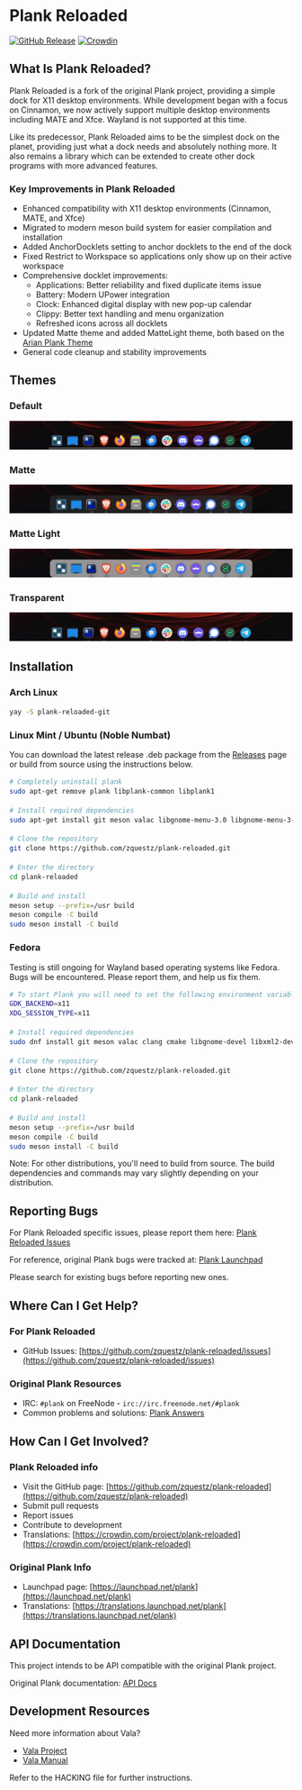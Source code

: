 # Plank Reloaded

[![GitHub Release](https://img.shields.io/github/v/release/zquestz/plank-reloaded)](https://github.com/zquestz/plank-reloaded/releases) [![Crowdin](https://badges.crowdin.net/plank-reloaded/localized.svg)](https://crowdin.com/project/plank-reloaded)

## What Is Plank Reloaded?

Plank Reloaded is a fork of the original Plank project, providing a simple dock for X11 desktop environments.
While development began with a focus on Cinnamon, we now actively support multiple desktop environments
including MATE and Xfce. Wayland is not supported at this time.

Like its predecessor, Plank Reloaded aims to be the simplest dock on the planet, providing just what a
dock needs and absolutely nothing more. It also remains a library which can be extended to create other dock
programs with more advanced features.

### Key Improvements in Plank Reloaded

- Enhanced compatibility with X11 desktop environments (Cinnamon, MATE, and Xfce)
- Migrated to modern meson build system for easier compilation and installation
- Added AnchorDocklets setting to anchor docklets to the end of the dock
- Fixed Restrict to Workspace so applications only show up on their active workspace
- Comprehensive docklet improvements:
  - Applications: Better reliability and fixed duplicate items issue
  - Battery: Modern UPower integration
  - Clock: Enhanced digital display with new pop-up calendar
  - Clippy: Better text handling and menu organization
  - Refreshed icons across all docklets
- Updated Matte theme and added MatteLight theme, both based on the [Arian Plank Theme](https://github.com/arianXdev/arian-plank-theme)
- General code cleanup and stability improvements

## Themes

### Default

![Default Theme](screenshots/default.webp)

### Matte

![Matte Theme](screenshots/matte.webp)

### Matte Light

![Matte Light Theme](screenshots/matte-light.webp)

### Transparent

![Transparent Theme](screenshots/transparent.webp)

## Installation

### Arch Linux

```bash
yay -S plank-reloaded-git
```

### Linux Mint / Ubuntu (Noble Numbat)

You can download the latest release .deb package from the [Releases](https://github.com/zquestz/plank-reloaded/releases) page or build from source using the instructions below.

```bash
# Completely uninstall plank
sudo apt-get remove plank libplank-common libplank1

# Install required dependencies
sudo apt-get install git meson valac libgnome-menu-3.0 libgnome-menu-3-dev libxml2-utils gtk+-3.0 gee-0.8 libbamf3-dev libwnck-3.0 libwnck-3-dev bamfdaemon

# Clone the repository
git clone https://github.com/zquestz/plank-reloaded.git

# Enter the directory
cd plank-reloaded

# Build and install
meson setup --prefix=/usr build
meson compile -C build
sudo meson install -C build
```

### Fedora

Testing is still ongoing for Wayland based operating systems like Fedora. Bugs will be encountered. Please report them, and help us fix them.

```bash
# To start Plank you will need to set the following environment variables:
GDK_BACKEND=x11
XDG_SESSION_TYPE=x11

# Install required dependencies
sudo dnf install git meson valac clang cmake libgnome-devel libxml2-devel gnome-menus-devel libgee libgee-devel libdbusmenu-gtk3-devel libdbusmenu-gtk3 libwnck3 libwnck3-devel bamf bamf-devel bamf-daemon

# Clone the repository
git clone https://github.com/zquestz/plank-reloaded.git

# Enter the directory
cd plank-reloaded

# Build and install
meson setup --prefix=/usr build
meson compile -C build
sudo meson install -C build
```

Note: For other distributions, you'll need to build from source. The build dependencies and commands may vary slightly depending on your distribution.

## Reporting Bugs

For Plank Reloaded specific issues, please report them here:
[Plank Reloaded Issues](https://github.com/zquestz/plank-reloaded/issues)

For reference, original Plank bugs were tracked at: [Plank Launchpad](https://bugs.launchpad.net/plank)

Please search for existing bugs before reporting new ones.

## Where Can I Get Help?

### For Plank Reloaded

- GitHub Issues: [https://github.com/zquestz/plank-reloaded/issues](https://github.com/zquestz/plank-reloaded/issues)

### Original Plank Resources

- IRC: `#plank` on FreeNode - `irc://irc.freenode.net/#plank`
- Common problems and solutions: [Plank Answers](https://answers.launchpad.net/plank)

## How Can I Get Involved?

### Plank Reloaded info

- Visit the GitHub page: [https://github.com/zquestz/plank-reloaded](https://github.com/zquestz/plank-reloaded)
- Submit pull requests
- Report issues
- Contribute to development
- Translations: [https://crowdin.com/project/plank-reloaded](https://crowdin.com/project/plank-reloaded)

### Original Plank Info

- Launchpad page: [https://launchpad.net/plank](https://launchpad.net/plank)
- Translations: [https://translations.launchpad.net/plank](https://translations.launchpad.net/plank)

## API Documentation

This project intends to be API compatible with the original Plank project.

Original Plank documentation: [API Docs](http://people.ubuntu.com/~ricotz/docs/vala-doc/plank/index.htm)

## Development Resources

Need more information about Vala?

- [Vala Project](https://wiki.gnome.org/Projects/Vala)
- [Vala Manual](https://wiki.gnome.org/Projects/Vala/Manual)

Refer to the HACKING file for further instructions.
